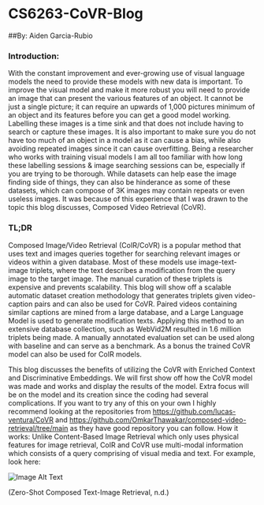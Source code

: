 # CS6263-CoVR-Blog
##By: Aiden Garcia-Rubio

### Introduction: 

With the constant improvement and ever-growing use of visual language models the need to provide these models with new data is important. To improve the visual model and make it more robust you will need to provide an image that can present the various features of an object. It cannot be just a single picture; it can require an upwards of 1,000 pictures minimum of an object and its features before you can get a good model working. Labelling these images is a time sink and that does not include having to search or capture these images. It is also important to make sure you do not have too much of an object in a model as it can cause a bias, while also avoiding repeated images since it can cause overfitting.
Being a researcher who works with training visual models I am all too familiar with how long these labelling sessions & image searching sessions can be, especially if you are trying to be thorough. While datasets can help ease the image finding side of things, they can also be hinderance as some of these datasets, which can compose of 3K images may contain repeats or even useless images. It was because of this experience that I was drawn to the topic this blog discusses, Composed Video Retrieval (CoVR).

### TL;DR

Composed Image/Video Retrieval (CoIR/CoVR) is a popular method that uses text and images queries together for searching relevant images or videos within a given database. Most of these models use image-text-image triplets, where the text describes a modification from the query image to the target image. The manual curation of these triplets is expensive and prevents scalability. This blog will show off a scalable automatic dataset creation methodology that generates triplets given video-caption pairs and can also be used for CoVR. Paired videos containing similar captions are mined from a large database, and a Large Language Model is used to generate modification texts. Applying this method to an extensive database collection, such as WebVid2M resulted in 1.6 million triplets being made. A manually annotated evaluation set can be used along with baseline and can serve as a benchmark. As a bonus the trained CoVR model can also be used for CoIR models.

This blog discusses the benefits of utilizing the CoVR with Enriched Context and Discriminative Embeddings. We will first show off how the CoVR model was made and works and display the results of the model. Extra focus will be on the model and its creation since the coding had several complications. If you want to try any of this on your own I highly recommend looking at the repositories from https://github.com/lucas-ventura/CoVR and https://github.com/OmkarThawakar/composed-video-retrieval/tree/main as they have good repository you can follow.
How it works:
Unlike Content-Based Image Retrieval which only uses physical features for image retrieval, CoIR and CoVR use multi-modal information which consists of a query comprising of visual media and text. For example, look here:

![Image Alt Text](https://code-kunkun.github.io/ZS-CIR/resources/overview.png)

(Zero-Shot Composed Text-Image Retrieval, n.d.)
